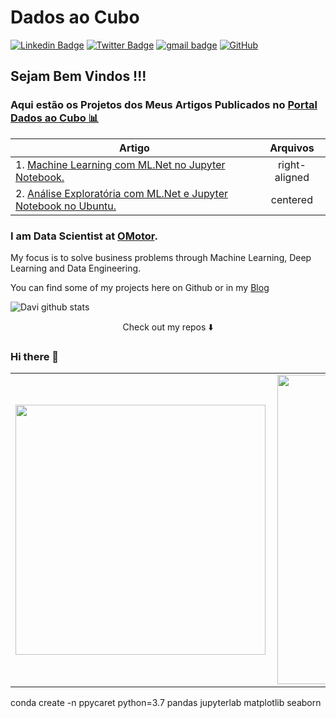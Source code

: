 # Dados ao Cubo

[![Linkedin Badge](https://img.shields.io/badge/-LinkedIn-blue?style=flat-square&logo=Linkedin&logoColor=white&link=https://www.linkedin.com/in/davi-ramos/)](https://www.linkedin.com/in/davi-ramos/)
[![Twitter Badge](https://img.shields.io/badge/-Twitter-1DA1F2?style=flat-square&logo=Twitter&logoColor=white&link=https://twitter.com/Daviinfo/)](https://twitter.com/Daviinfo/)
[![gmail badge](https://img.shields.io/badge/Davi_Ramos-30302f?style=flat&logo=Gmail&logoColor=Red&link=mailto:davi.ramos@gmail.com)](mailto:davi.ramos@gmail.com)
<a href="https://github.com/DaviRamos"><img src="https://img.shields.io/github/followers/DaviRamos.svg?label=GitHub&style=social" alt="GitHub"></a>

## Sejam Bem Vindos !!!

### Aqui estão os Projetos dos Meus Artigos Publicados no <a href="https://dadosaocubo.com/author/dramos/" target="_blank">**Portal Dados ao Cubo 📊**</a>

| Artigo        | Arquivos      |
| ------------- |:-------------:|
| 1. <a href="https://dadosaocubo.com/machine-learning-com-ml-net-no-jupyter-notebook/" target="_blank">Machine Learning com ML.Net no Jupyter Notebook.</a>     | right-aligned |
|2. <a href="https://dadosaocubo.com/analise-exploratoria-com-ml-net-e-jupyter-notebook-no-ubuntu/" target="_blank">Análise Exploratória com ML.Net e Jupyter Notebook no Ubuntu.</a>     | centered      |


### I am Data Scientist at [OMotor](https://omotor.com.br/). 

My focus is to solve business problems through Machine Learning, Deep Learning and Data Engineering.

You can find some of my projects here on Github or in my [Blog](https://jcabralc.wordpress.com/)

![Davi github stats](https://github-readme-stats.vercel.app/api?username=DaviRamos)

<p align="center">
Check out my repos ⬇️  
</p>


### Hi there 👋

<center>
<table>
  <tr>
      <td><img width="400px" align="left" src="https://github-readme-stats.vercel.app/api/top-langs/?username=aslotte&hide=css,html&layout=compact" /></td>
      <td><img width="495px" align="left" src="https://github-readme-stats.vercel.app/api?username=aslotte&theme=default&count_private=true&show_icons=true" /></td>
  </tr>   
</table>
</center>

conda create -n ppycaret python=3.7 pandas jupyterlab matplotlib seaborn
